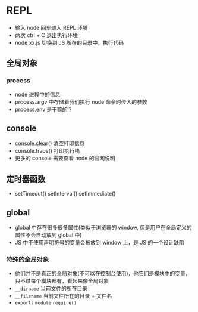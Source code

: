 # REPL

- 输入 node 回车进入 REPL 环境
- 两次 ctrl + C 退出执行环境
- node xx.js 切换到 JS 所在的目录中，执行代码

## 全局对象

### process

- node 进程中的信息
- process.argv 中存储着我们执行 node 命令时传入的参数
- process.env 是干嘛的？

## console

- console.clear() 清空打印信息
- console.trace() 打印执行栈
- 更多的 console 需要查看 node 的官网说明

## 定时器函数

- setTimeout() setInterval() setImmediate()

## global

- global 中存在很多很多属性(类似于浏览器的 window, 但是用户在全局定义的属性不会自动放到 global 中)
- JS 中不使用声明符号的变量会被放到 window 上，是 JS 的一个设计缺陷

### 特殊的全局对象

- 他们并不是真正的全局对象(不可以在控制台使用)，他它们是模块中的变量，只不过每个模块都有，看起来像全局对象
- `__dirname` 当前文件的所在目录
- `__filename` 当前文件所在的目录 + 文件名
- `exports` `module` `require()`
